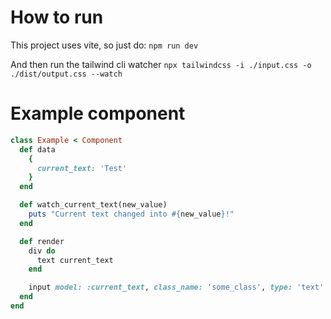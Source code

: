 # How to run
This project uses vite, so just do:
`npm run dev`

And then run the tailwind cli watcher
`npx tailwindcss -i ./input.css -o ./dist/output.css --watch`

# Example component

```ruby
class Example < Component
  def data
    {
      current_text: 'Test'
    }
  end

  def watch_current_text(new_value)
    puts "Current text changed into #{new_value}!"
  end

  def render
    div do
      text current_text
    end

    input model: :current_text, class_name: 'some_class', type: 'text'
  end
end
```

